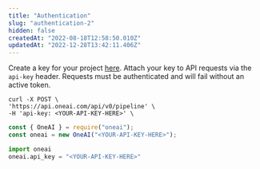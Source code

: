 ```yaml
---
title: "Authentication"
slug: "authentication-2"
hidden: false
createdAt: "2022-08-18T12:58:50.010Z"
updatedAt: "2022-12-28T13:42:11.406Z"
---
```

Create a key for your project [here](https://studio.oneai.com/settings/api-keys). Attach your key to API requests via the `api-key` header. Requests must be authenticated and will fail without an active token.

```curl
curl -X POST \
'https://api.oneai.com/api/v0/pipeline' \
-H 'api-key: <YOUR-API-KEY-HERE>' \
```
```javascript Node.js
const { OneAI } = require("oneai");
const oneai = new OneAI("<YOUR-API-KEY-HERE>");
```
```python
import oneai
oneai.api_key = "<YOUR-API-KEY-HERE>"
```